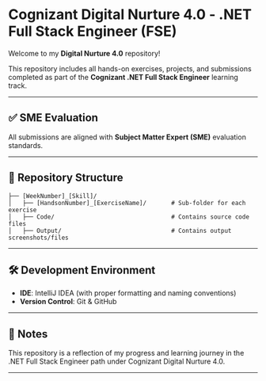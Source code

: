 # Cognizant Digital Nurture 4.0 - .NET Full Stack Engineer (FSE)

Welcome to my **Digital Nurture 4.0** repository!

This repository includes all hands-on exercises, projects, and submissions completed as part of the **Cognizant .NET Full Stack Engineer** learning track.

---

## ✅ SME Evaluation

All submissions are aligned with **Subject Matter Expert (SME)** evaluation standards.

---

## 📁 Repository Structure

```
├── [WeekNumber]_[Skill]/
│   ├── [HandsonNumber]_[ExerciseName]/       # Sub-folder for each exercise
│   ├── Code/                                 # Contains source code files
│   ├── Output/                               # Contains output screenshots/files
```


---

## 🛠 Development Environment

* **IDE**: IntelliJ IDEA (with proper formatting and naming conventions)
* **Version Control**: Git & GitHub

---

## 📌 Notes

This repository is a reflection of my progress and learning journey in the .NET Full Stack Engineer path under Cognizant Digital Nurture 4.0.

---

